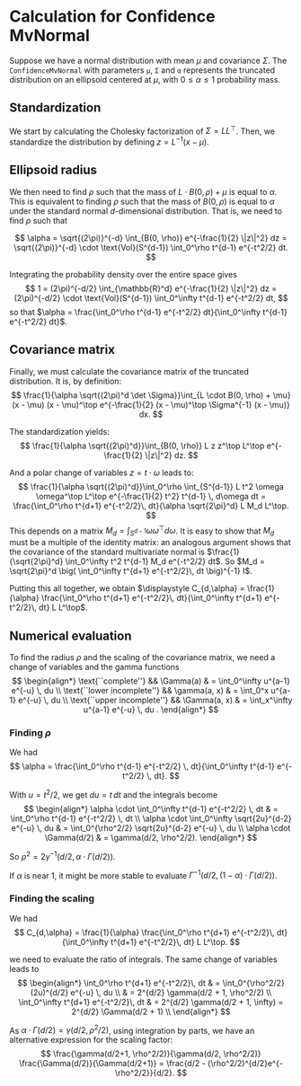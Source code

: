 # Calculation for Confidence MvNormal

Suppose we have a normal distribution with mean $\mu$ and covariance $\Sigma$.
The `ConfidenceMvNormal` with parameters `μ`, `Σ` and `α` represents the truncated distribution on an ellipsoid centered at $\mu$, with $0 \leq \alpha \leq 1$ probability mass.

## Standardization

We start by calculating the Cholesky factorization of $\Sigma = LL^\top$.
Then, we standardize the distribution by defining $z = L^{-1}(x - \mu)$.

## Ellipsoid radius

We then need to find $\rho$ such that the mass of $L \cdot B(0, \rho) + \mu$ is equal to $\alpha$.
This is equivalent to finding $\rho$ such that the mass of $B(0, \rho)$ is equal to $\alpha$ under the standard normal $d$-dimensional distribution.
That is, we need to find $\rho$ such that

$$
\alpha 
= \sqrt{(2\pi)}^{-d} \int_{B(0, \rho)}  e^{-\frac{1}{2} \|z\|^2} dz
= \sqrt{(2\pi)}^{-d} \cdot \text{Vol}(S^{d-1}) \int_0^\rho t^{d-1} e^{-t^2/2} dt.
$$

Integrating the probability density over the entire space gives
$$
1 = (2\pi)^{-d/2} \int_{\mathbb{R}^d} e^{-\frac{1}{2} \|z\|^2} dz
= (2\pi)^{-d/2} \cdot \text{Vol}(S^{d-1}) \int_0^\infty t^{d-1} e^{-t^2/2} dt,
$$
so that $\alpha = \frac{\int_0^\rho t^{d-1} e^{-t^2/2} dt}{\int_0^\infty t^{d-1} e^{-t^2/2} dt}$.

## Covariance matrix

Finally, we must calculate the covariance matrix of the truncated distribution.
It is, by definition:
$$
\frac{1}{\alpha \sqrt{(2\pi)^d \det \Sigma}}\int_{L \cdot B(0, \rho) + \mu} (x - \mu) (x - \mu)^\top e^{-\frac{1}{2} (x - \mu)^\top \Sigma^{-1} (x - \mu)} dx.
$$

The standardization yields:
$$
\frac{1}{\alpha \sqrt{(2\pi)^d}}\int_{B(0, \rho)} L z z^\top L^\top e^{-\frac{1}{2} \|z\|^2} dz.
$$

And a polar change of variables $z = t \cdot \omega$ leads to:
$$
\frac{1}{\alpha \sqrt{(2\pi)^d}}\int_0^\rho \int_{S^{d-1}} L t^2 \omega \omega^\top L^\top e^{-\frac{1}{2} t^2} t^{d-1} \, d\omega dt
= \frac{\int_0^\rho t^{d+1} e^{-t^2/2}\, dt}{\alpha \sqrt{2\pi}^d} L M_d L^\top.
$$
This depends on a matrix $M_d = \int_{S^{d-1}} \omega \omega^\top d\omega$.
It is easy to show that $M_d$ must be a multiple of the identity matrix: an analogous argument shows that the covariance of the standard multivariate normal is $\frac{1}{\sqrt{2\pi}^d} \int_0^\infty t^2 t^{d-1} M_d e^{-t^2/2} dt$.
So $M_d = \sqrt{2\pi}^d \big( \int_0^\infty t^{d+1} e^{-t^2/2}\, dt \big)^{-1} I$.

Putting this all together, we obtain $\displaystyle C_{d,\alpha} = \frac{1}{\alpha} \frac{\int_0^\rho t^{d+1} e^{-t^2/2}\, dt}{\int_0^\infty t^{d+1} e^{-t^2/2}\, dt} L L^\top$.

## Numerical evaluation

To find the radius $\rho$ and the scaling of the covariance matrix, we need a change of variables and the gamma functions
$$ \begin{align*}
\text{``complete''} && \Gamma(a) & = \int_0^\infty u^{a-1} e^{-u} \, du \\
\text{``lower incomplete''} && \gamma(a, x) & = \int_0^x u^{a-1} e^{-u} \, du \\
\text{``upper incomplete''} && \Gamma(a, x) & = \int_x^\infty u^{a-1} e^{-u} \, du .
\end{align*} $$

### Finding $\rho$

We had
$$ \alpha = \frac{\int_0^\rho t^{d-1} e^{-t^2/2} \, dt}{\int_0^\infty t^{d-1} e^{-t^2/2} \, dt}. $$

With $u = t^2/2$, we get $du = t \, dt$ and the integrals become
$$ \begin{align*}
\alpha \cdot \int_0^\infty t^{d-1} e^{-t^2/2} \, dt
& = \int_0^\rho t^{d-1} e^{-t^2/2} \, dt \\
\alpha \cdot \int_0^\infty \sqrt{2u}^{d-2} e^{-u} \, du
& = \int_0^{\rho^2/2} \sqrt{2u}^{d-2} e^{-u} \, du \\
\alpha \cdot \Gamma(d/2) & = \gamma(d/2, \rho^2/2).
\end{align*} $$

So $\rho^2 = 2 \gamma^{-1}(d/2, \alpha \cdot \Gamma(d/2))$.

If $\alpha$ is near $1$, it might be more stable to evaluate $\Gamma^{-1}(d/2, (1 - \alpha) \cdot \Gamma(d/2))$.

### Finding the scaling

We had
$$ C_{d,\alpha} = \frac{1}{\alpha} \frac{\int_0^\rho t^{d+1} e^{-t^2/2}\, dt}{\int_0^\infty t^{d+1} e^{-t^2/2}\, dt} L L^\top. $$

we need to evaluate the ratio of integrals.
The same change of variables leads to
$$ \begin{align*}
\int_0^\rho t^{d+1} e^{-t^2/2}\, dt
& = \int_0^{\rho^2/2} (2u)^{d/2} e^{-u} \, du \\
& = 2^{d/2} \gamma(d/2 + 1, \rho^2/2) \\
\int_0^\infty t^{d+1} e^{-t^2/2}\, dt
& = 2^{d/2} \gamma(d/2 + 1, \infty) = 2^{d/2} \Gamma(d/2 + 1) \\
\end{align*} $$

As $\alpha \cdot \Gamma(d/2) = \gamma(d/2, \rho^2/2)$, using integration by parts, we have an alternative expression for the scaling factor:
$$
\frac{\gamma(d/2+1, \rho^2/2)}{\gamma(d/2, \rho^2/2)} \frac{\Gamma(d/2)}{\Gamma(d/2+1)} = \frac{d/2 - (\rho^2/2)^{d/2}e^{-\rho^2/2}}{d/2}.
$$
